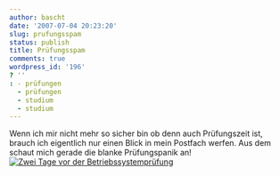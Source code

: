 ```yaml
---
author: bascht
date: '2007-07-04 20:23:20'
slug: prufungsspam
status: publish
title: Prüfungsspam
comments: true
wordpress_id: '196'
? ''
: - prüfungen
  - prüfungen
  - studium
  - studium
---
```


Wenn ich mir nicht mehr so sicher bin ob denn auch Prüfungszeit
ist, brauch ich eigentlich nur einen Blick in mein Postfach werfen.
Aus dem schaut mich gerade die blanke Prüfungspanik an!
[![Zwei Tage vor der Betriebssystemprüfung](http://www.bascht.com/uploads/2007/07/zweitagevorderbspruefung.png)](http://www.bascht.com/uploads/2007/07/zweitagevorderbspruefung.png "Zwei Tage vor der Betriebssystemprüfung")


